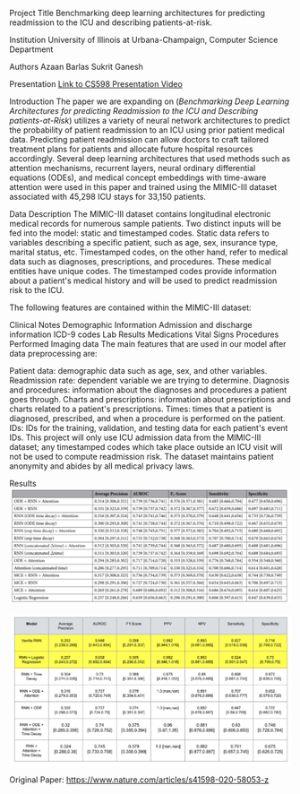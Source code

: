 
Project Title
Benchmarking deep learning architectures for predicting readmission to the ICU and describing patients-at-risk.

Institution
University of Illinois at Urbana-Champaign, Computer Science Department

Authors
Azaan Barlas
Sukrit Ganesh

Presentation
[Link to CS598 Presentation Video](CS598_Presentation.mp4)

Introduction
The paper we are expanding on (_Benchmarking Deep Learning Architectures for predicting Readmission to the ICU and Describing patients-at-Risk_) utilizes a variety of neural network architectures to predict the probability of patient readmission to an ICU using prior patient medical data. Predicting patient readmission can allow doctors to craft tailored treatment plans for patients and allocate future hospital resources accordingly. Several deep learning architectures that used methods such as attention mechanisms, recurrent layers, neural ordinary differential equations (ODEs), and medical concept embeddings with time-aware attention were used in this paper and trained using the MIMIC-III dataset associated with 45,298 ICU stays for 33,150 patients.

Data Description
The MIMIC-III dataset contains longitudinal electronic medical records for numerous sample patients. Two distinct inputs will be fed into the model: static and timestamped codes. Static data refers to variables describing a specific patient, such as age, sex, insurance type, marital status, etc. Timestamped codes, on the other hand, refer to medical data such as diagnoses, prescriptions, and procedures. These medical entities have unique codes. The timestamped codes provide information about a patient's medical history and will be used to predict readmission risk to the ICU.

The following features are contained within the MIMIC-III dataset:

Clinical Notes
Demographic Information
Admission and discharge information
ICD-9 codes
Lab Results
Medications
Vital Signs
Procedures Performed
Imaging data
The main features that are used in our model after data preprocessing are:

Patient data: demographic data such as age, sex, and other variables.
Readmission rate: dependent variable we are trying to determine.
Diagnosis and procedures: information about the diagnoses and procedures a patient goes through.
Charts and prescriptions: information about prescriptions and charts related to a patient's prescriptions.
Times: times that a patient is diagnosed, prescribed, and when a procedure is performed on the patient.
IDs: IDs for the training, validation, and testing data for each patient's event IDs.
This project will only use ICU admission data from the MIMIC-III dataset; any timestamped codes which take place outside an ICU visit will not be used to compute readmission risk. The dataset maintains patient anonymity and abides by all medical privacy laws.

Results
![Original Results](original_results.png)

![Our Results](our_results.png)

Original Paper:
https://www.nature.com/articles/s41598-020-58053-z